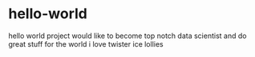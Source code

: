 # hello-world
hello world project
would like to become top notch data scientist and do great stuff for the world
i love twister ice lollies
